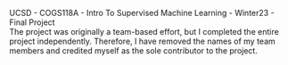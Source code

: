 UCSD - COGS118A - Intro To Supervised Machine Learning - Winter23 - Final Project <br>
The project was originally a team-based effort, but I completed the entire project independently. Therefore, I have removed the names of my team members and credited myself as the sole contributor to the project.
